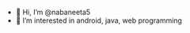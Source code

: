 - 👋 Hi, I’m @nabaneeta5
- 👀 I’m interested in android, java, web programming

<!---
nabaneeta5/nabaneeta5 is a ✨ special ✨ repository because its `README.md` (this file) appears on your GitHub profile.
You can click the Preview link to take a look at your changes.
--->
